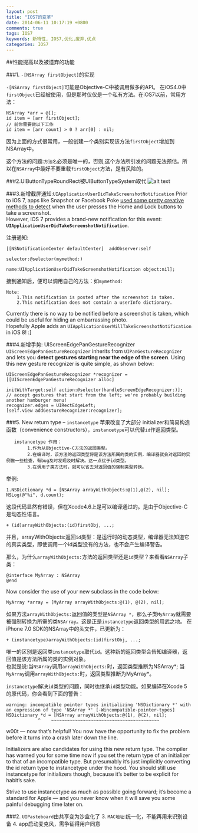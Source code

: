 ```yaml
---
layout: post
title: "IOS7的变革"
date: 2014-06-11 10:17:19 +0800
comments: true
tags: IOS7
keywords: 新特性, IOS7,优化,废弃,优点
categories: IOS7
---
```


##性能提高以及被遗弃的功能  

	

###1. `-[NSArray firstObject]`的实现

`-[NSArray firstObject]`可能是Objective-C中被调用做多的API。 在iOS4.0中`firstObject`已经被使用，但是那时仅仅是一个私有方法。在iOS7以前，常用方法：

	NSArray *arr = @[]; 
	id item = [arr firstObject]; 
	// 前你需要做以下工作 
	id item = [arr count] > 0 ? arr[0] : nil;
因为上面的方式很常用，一般创建一个类别实现该方法`firstObject`增加到NSArray中。
  
这个方法的问题:`方法名`必须是唯一的，否则,这个方法所引发的问题无法预估。所以在`NSArray`中最好不要重载`firstObject`方法，是有风险的。

###2.UIButtonTypeRoundRect被UIButtonTypeSystem取代
![alt text](http://cdn1.raywenderlich.com/wp-content/uploads/2010/05/Rate.jpg "UIButtonTypeRoundRect被UIButtonTypeSystem取代")

###3.新增截屏通知:`UIApplicationUserDidTakeScreenshotNotification`
  Prior to iOS 7, apps like Snapshot or Facebook Poke [used some pretty creative methods to detect](http://dlj.bz/XflV) when the user presses the Home and Lock buttons to take a screenshot.   
  However, iOS 7 provides a brand-new notification for this event:
  **`UIApplicationUserDidTakeScreenshotNotification`**.  
	
注册通知:  

	[[NSNotificationCenter defaultCenter]  addObserver:self 
											  selector:@selector(mymethod:)   
												  name:UIApplicationUserDidTakeScreenshotNotification object:nil]; 
接到通知后，便可以调用自己的方法：如`mymethod:`

	Note:  
		1.This notification is posted after the screenshot is taken.
		2.This notification does not contain a userInfo dictionary.
Currently there is no way to be notified before a screenshot is taken, which could be useful for hiding an embarrassing photo.  
 Hopefully Apple adds an `UIApplicationUserWillTakeScreenshotNotification` in iOS 8! :]

<!-- more-->
###4.新增手势: UIScreenEdgePanGestureRecognizer
`UIScreenEdgePanGestureRecognizer` inherits from `UIPanGestureRecognizer` and lets you **detect gestures starting near the edge of the screen**.
Using this new gesture recognizer is quite simple, as shown below:

	UIScreenEdgePanGestureRecognizer *recognizer = [[UIScreenEdgePanGestureRecognizer alloc] 
														initWithTarget:self action:@selector(handleScreenEdgeRecognizer:)];
	// accept gestures that start from the left; we're probably building another hamburger menu!
	recognizer.edges = UIRectEdgeLeft; 
	[self.view addGestureRecognizer:recognizer];
###5. New return type – `instancetype`
  苹果改变了大部分 initializer和简易构造函数（convenience constructors），`instancetype`可以代替`id`作返回类型。
     
	   instancetype 作用：
	   		1.作为从Objective-C方法的返回类型。
	   		2.在编译时，该方法的返回类型将是该方法所属的类的实例，编译器就会对返回的实例做一些检查，有bug及时发现及时解决。这一点优于id类型。
	   		3.在调用子类方法时，就可以省去对返回值的强制类型转换。
  举例:  
             
    1.NSDictionary *d = [NSArray arrayWithObjects:@(1),@(2), nil];
	NSLog(@"%i", d.count);
	  
这段代码显然有错误，但在Xcode4.6上是可以编译通过的。是由于Objective-C是动态性语言。

	+ (id)arrayWithObjects:(id)firstObj, ...;
并且，arrayWithObjects:返回`id`类型：是运行时的动态类型，编译器无法知道它的真实类型，即使调用一个id类型没有的方法，也不会产生编译警告。

那么，为什么`arrayWithObjects:`方法的返回类型还是`id`类型？来看看`NSArray`子类：
		
	@interface MyArray : NSArray
	@end
	
Now consider the use of your new subclass in the code below:
	
	MyArray *array = [MyArray arrayWithObjects:@(1), @(2), nil];
如果方法`arrayWithObjects:`返回值的类型是`NSArray *`，那么子类`MyArray`就需要被强制转换为所需的类`NSArray`。这是正是`instancetype`返回类型的用武之地。
在iPhone 7.0 SDK的NSArray中的头文件，已更新为：

	+ (instancetype)arrayWithObjects:(id)firstObj, ...;
唯一的区别是返回类`instancetype`取代`id`。这种新的返回类型会告知编译器，返回值是该方法所属的类的实例对象。  
也就是说:当`NSArray`调用`arrayWithObjects:`时，返回类型推断为NSArray\*;
当`MyArray`调用`arrayWithObjects:`时，返回类型推断为MyArray\*。  

`instancetype`解决`id`类型的问题，同时也继承`id`类型功能。如果编译在Xcode 5的原代码，你会看到下面的警告：
	
	warning: incompatible pointer types initializing 'NSDictionary *' with an expression of type 'NSArray *' [-Wincompatible-pointer-types]
    NSDictionary *d = [NSArray arrayWithObjects:@(1), @(2), nil];
                ^    ~~~~~~~~~~~~~~~~~~~~~~~~~~~~~~~~~~~~~~~~~
 	
  w00t — now that’s helpful! You now have the opportunity to fix the problem before it turns into a crash later down the line.  

  Initializers are also candidates for using this new return type. The compiler has warned you for some time now if you set the return type of an initializer to that of an incompatible type. But presumably it’s just implicitly converting the id return type to instancetype under the hood. You should still use instancetype for initializers though, because it’s better to be explicit for habit’s sake.  

  Strive to use instancetype as much as possible going forward; it’s become a standard for Apple — and you never know when it will save you some painful debugging time later on.

###2. `UIPasteboard`由共享变为沙盒化了
3. `MAC地址`:统一化，不能再用来识别设备
4. app启动麦克风，需争征得用户同意










































